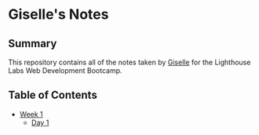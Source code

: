 # Giselle's Notes

## Summary 


This repository contains all of the notes taken by [Giselle](https://github.com/gisellealmario) for the Lighthouse Labs Web Development Bootcamp.

## Table of Contents

* [Week 1](/Week_1)
  * [Day 1](/Week_1/Day_1)